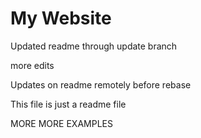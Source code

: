 # My Website

Updated readme through update branch

more edits

Updates on readme remotely before rebase

This file is just a readme file

MORE MORE EXAMPLES